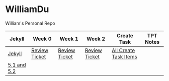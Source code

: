 # WilliamDu
William's Personal Repo


Jekyll | Week 0 | Week 1 | Week 2 | Create Task | TPT Notes |
--- | --- | --- | --- |--- |--- |
[Jekyll](https://williamdu22.github.io/WilliamDuRepository/) | [Review Ticket](https://github.com/WilliamDu22/WilliamDuRepository/issues/1) | [Review Ticket](https://github.com/WilliamDu22/WilliamDuRepository/issues/2) | [Review Ticket](https://github.com/WilliamDu22/WilliamDuRepository/issues/4) | [All Create Task Items](https://github.com/NoahJ214/Team-Aaiaa-Project-Tri-2/wiki/William-Du-Evaluation-of-Create-Task-Project) 
 | [5.1 and 5.2](https://github.com/WilliamDu22/WilliamDuRepository/wiki/5.1-5.2-Notes) |
